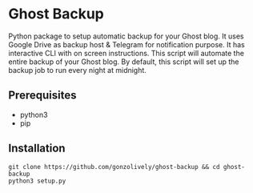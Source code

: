 # Ghost Backup

Python package to setup automatic backup for your Ghost blog. It uses Google Drive as backup host & Telegram for notification purpose. It has interactive CLI with on screen instructions. This script will automate the entire backup of your Ghost blog. By default, this script will set up the backup job to run every night at midnight. 

## Prerequisites
* python3
* pip

## Installation
```
git clone https://github.com/gonzolively/ghost-backup && cd ghost-backup
python3 setup.py
```
